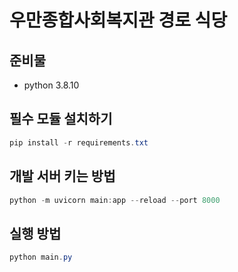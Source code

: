 # 우만종합사회복지관 경로 식당

## 준비물
- python 3.8.10

## 필수 모듈 설치하기

```powershell
pip install -r requirements.txt
```

## 개발 서버 키는 방법
```powershell
python -m uvicorn main:app --reload --port 8000
```

## 실행 방법
```powershell
python main.py
```
